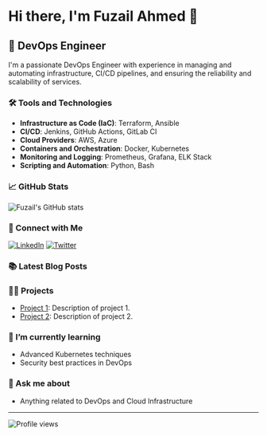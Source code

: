 # Hi there, I'm Fuzail Ahmed 👋

## 🚀 DevOps Engineer

I'm a passionate DevOps Engineer with experience in managing and automating infrastructure, CI/CD pipelines, and ensuring the reliability and scalability of services.

### 🛠️ Tools and Technologies

- **Infrastructure as Code (IaC)**: Terraform, Ansible
- **CI/CD**: Jenkins, GitHub Actions, GitLab CI
- **Cloud Providers**: AWS, Azure
- **Containers and Orchestration**: Docker, Kubernetes
- **Monitoring and Logging**: Prometheus, Grafana, ELK Stack
- **Scripting and Automation**: Python, Bash

### 📈 GitHub Stats

![Fuzail's GitHub stats](https://github-readme-stats.vercel.app/api?username=fuzailN&show_icons=true&theme=dark)

### 🔗 Connect with Me

[![LinkedIn](https://img.shields.io/badge/LinkedIn-0077B5?style=for-the-badge&logo=linkedin&logoColor=white)]([https://www.linkedin.com/in/your-linkedin](https://www.linkedin.com/in/fuzailn/))
[![Twitter](https://img.shields.io/badge/Twitter-1DA1F2?style=for-the-badge&logo=twitter&logoColor=white)](https://twitter.com/your-twitter)

### 📚 Latest Blog Posts

<!-- BLOG-POST-LIST:START -->
<!-- BLOG-POST-LIST:END -->

### 🧑‍💻 Projects

- [Project 1](https://github.com/fuzailahmed/project1): Description of project 1.
- [Project 2](https://github.com/fuzailahmed/project2): Description of project 2.

### 🌱 I’m currently learning

- Advanced Kubernetes techniques
- Security best practices in DevOps

### 💬 Ask me about

- Anything related to DevOps and Cloud Infrastructure

---

![Profile views](https://gpvc.arturio.dev/fuzailN)

